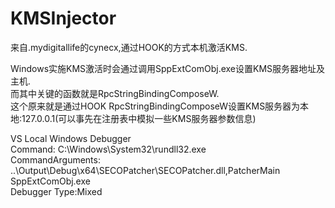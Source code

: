 # KMSInjector

来自.mydigitallife的cynecx,通过HOOK的方式本机激活KMS. 

Windows实施KMS激活时会通过调用SppExtComObj.exe设置KMS服务器地址及主机.  
而其中关键的函数就是RpcStringBindingComposeW.  
这个原来就是通过HOOK RpcStringBindingComposeW设置KMS服务器为本地:127.0.0.1(可以事先在注册表中模拟一些KMS服务器参数信息)   


VS Local Windows Debugger  
Command: C:\Windows\System32\rundll32.exe  
CommandArguments: ..\Output\Debug\x64\SECOPatcher\SECOPatcher.dll,PatcherMain  SppExtComObj.exe  
Debugger Type:Mixed
